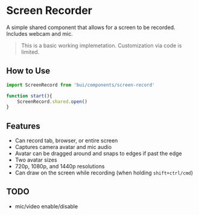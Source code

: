 # Screen Recorder

A simple shared component that allows for a screen to be recorded. Includes webcam and mic.

> This is a basic working implemetation. Customization via code is limited.

## How to Use

```js
import ScreenRecord from 'bui/components/screen-record'

function start(){
    ScreenRecord.shared.open()
}
```

## Features
- Can record tab, browser, or entire screen
- Captures camera avatar and mic audio
- Avatar can be dragged around and snaps to edges if past the edge
- Two avatar sizes
- 720p, 1080p, and 1440p resolutions
- Can draw on the screen while recording (when holding `shift+ctrl/cmd`)

## TODO
- mic/video enable/disable